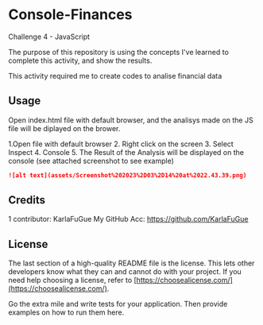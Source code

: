 # Console-Finances
Challenge 4 - JavaScript 

The purpose of this repository is using the concepts I've learned to complete this activity, and show the results.

This activity required me to create codes to analise financial data

## Usage

Open index.html file with default browser, and the analisys made on the JS file will be diplayed on the brower.

1.Open file with default browser
2. Right click on the screen
3. Select Inspect
4. Console
5. The Result of the Analysis will be displayed on the console (see attached screenshot to see example)

```md
![alt text](assets/Screenshot%202023%2D03%2D14%20at%2022.43.39.png)
```

## Credits

1 contributor: KarlaFuGue
My GitHub Acc: https://github.com/KarlaFuGue

## License

The last section of a high-quality README file is the license. This lets other developers know what they can and cannot do with your project. If you need help choosing a license, refer to [https://choosealicense.com/](https://choosealicense.com/).


Go the extra mile and write tests for your application. Then provide examples on how to run them here.

[https://github.com/users/KarlaFuGue/achievements/pull-shark]: https://github.com/users/KarlaFuGue/achievements/pull-shark
[Pull Shark]: https://github.com/users/KarlaFuGue/achievements/pull-shark
